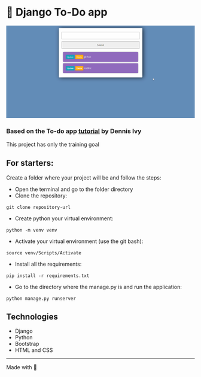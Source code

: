 # :rocket: Django To-Do app

![](demo.gif)

### Based on the To-do app [tutorial](https://www.youtube.com/watch?v=4RWFvXDUmjo&t=810s) by Dennis Ivy

This project has only the training goal

## For starters:

Create a folder where your project will be and follow the steps:
- Open the terminal and go to the folder directory
- Clone the repository:
```
git clone repository-url
```
- Create python your virtual environment:
```
python -m venv venv 
```
- Activate your virtual environment (use the git bash):
```
source venv/Scripts/Activate
```
- Install all the requirements:
```
pip install -r requirements.txt
```
- Go to the directory where the manage.py is and run the application:
```
python manage.py runserver
```

## Technologies
- Django
- Python 
- Bootstrap
- HTML and CSS


---
Made with :blue_heart:
